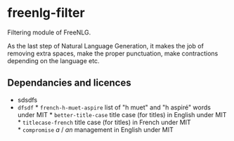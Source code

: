 # freenlg-filter

Filtering module of FreeNLG. 

As the last step of Natural Language Generation, it makes the job of removing extra spaces, make the proper punctuation, make contractions depending on the language etc.

## Dependancies and licences

* sdsdfs
* `dfsdf`
* `french-h-muet-aspire` list of "h muet" and "h aspiré" words under MIT
* `better-title-case` title case (for titles) in English under MIT
* `titlecase-french` title case (for titles) in French under MIT
* `compromise` _a_ / _an_ management in English under MIT

